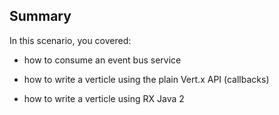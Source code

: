 ## Summary

In this scenario, you covered:

* how to consume an event bus service

* how to write a verticle using the plain Vert.x API (callbacks)

* how to write a verticle using RX Java 2